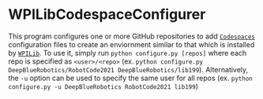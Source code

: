 # WPILibCodespaceConfigurer
This program configures one or more GitHub repositories to add [`Codespaces`](https://github.com/features/codespaces) configuration files to create an enviornment similar to that which is installed by [`WPILib`](https://github.com/wpilibsuite/allwpilib).
To use it, simply run `python configure.py [repos]` where each repo is specified as `<user>/<repo>` (ex. `python configure.py DeepBlueRobotics/RobotCode2021 DeepBlueRobotics/lib199`).
Alternatively, the `-u` option can be used to specify the same user for all repos (ex. `python configure.py -u DeepBlueRobotics RobotCode2021 lib199`)
